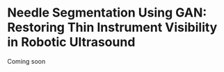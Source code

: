 # Needle Segmentation Using GAN: Restoring Thin Instrument Visibility in Robotic Ultrasound


Coming soon 

